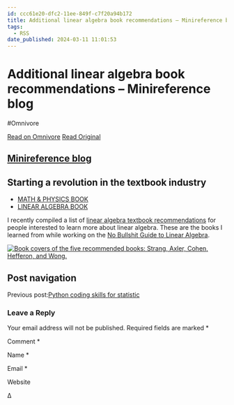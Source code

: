 ```yaml
---
id: ccc61e20-dfc2-11ee-849f-c7f20a94b172
title: Additional linear algebra book recommendations – Minireference blog
tags:
  - RSS
date_published: 2024-03-11 11:01:53
---
```


# Additional linear algebra book recommendations – Minireference blog
#Omnivore

[Read on Omnivore](https://omnivore.app/me/additional-linear-algebra-book-recommendations-minireference-blo-18e2e4da58d)
[Read Original](https://minireference.com/blog/additional-linear-algebra-book-recommendations/)



## [Minireference blog](https:&#x2F;&#x2F;minireference.com&#x2F;blog&#x2F;) 

## Starting a revolution in the textbook industry

* [MATH &amp; PHYSICS BOOK](https:&#x2F;&#x2F;minireference.com&#x2F;blog&#x2F;no-bs-math-and-physics-book&#x2F;)
* [LINEAR ALGEBRA BOOK](https:&#x2F;&#x2F;minireference.com&#x2F;blog&#x2F;no-bs-linear-algebra-book&#x2F;)

I recently compiled a list of [linear algebra textbook recommendations](https:&#x2F;&#x2F;shepherd.com&#x2F;best-books&#x2F;textbooks-for-learning-linear-algebra) for people interested to learn more about linear algebra. These are the books I learned from while working on the [No Bullshit Guide to Linear Algebra](https:&#x2F;&#x2F;minireference.com&#x2F;#noBSLA).

[![Book covers of the five recommended books: Strang, Axler, Cohen, Hefferon, and Wong.](https:&#x2F;&#x2F;proxy-prod.omnivore-image-cache.app&#x2F;750x380,sGypBbM0lqUMeJ_LTtdzPAxcBwiGK1oExoSBdGKtti4M&#x2F;https:&#x2F;&#x2F;minireference.com&#x2F;blog&#x2F;wp-content&#x2F;uploads&#x2F;2024&#x2F;03&#x2F;best-books-to-learn-LA-1024x519.jpg)](https:&#x2F;&#x2F;shepherd.com&#x2F;best-books&#x2F;textbooks-for-learning-linear-algebra)

## Post navigation

Previous post:[Python coding skills for statistic](https:&#x2F;&#x2F;minireference.com&#x2F;blog&#x2F;python-for-stats&#x2F;)

### Leave a Reply 

Your email address will not be published. Required fields are marked \*

Comment \* 

Name \* 

Email \* 

Website 

Δ